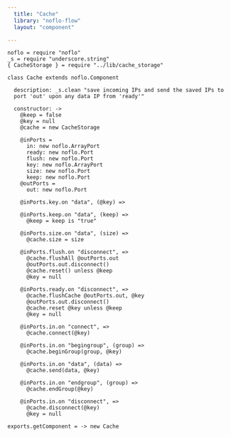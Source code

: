 ```yaml
---
  title: "Cache"
  library: "noflo-flow"
  layout: "component"

---
```


    noflo = require "noflo"
    _s = require "underscore.string"
    { CacheStorage } = require "../lib/cache_storage"
    
    class Cache extends noflo.Component
    
      description: _s.clean "save incoming IPs and send the saved IPs to
      port 'out' upon any data IP from 'ready'"
    
      constructor: ->
        @keep = false
        @key = null
        @cache = new CacheStorage
    
        @inPorts =
          in: new noflo.ArrayPort
          ready: new noflo.Port
          flush: new noflo.Port
          key: new noflo.ArrayPort
          size: new noflo.Port
          keep: new noflo.Port
        @outPorts =
          out: new noflo.Port
    
        @inPorts.key.on "data", (@key) =>
    
        @inPorts.keep.on "data", (keep) =>
          @keep = keep is "true"
    
        @inPorts.size.on "data", (size) =>
          @cache.size = size
    
        @inPorts.flush.on "disconnect", =>
          @cache.flushAll @outPorts.out
          @outPorts.out.disconnect()
          @cache.reset() unless @keep
          @key = null
    
        @inPorts.ready.on "disconnect", =>
          @cache.flushCache @outPorts.out, @key
          @outPorts.out.disconnect()
          @cache.reset @key unless @keep
          @key = null
    
        @inPorts.in.on "connect", =>
          @cache.connect(@key)
    
        @inPorts.in.on "begingroup", (group) =>
          @cache.beginGroup(group, @key)
    
        @inPorts.in.on "data", (data) =>
          @cache.send(data, @key)
    
        @inPorts.in.on "endgroup", (group) =>
          @cache.endGroup(@key)
    
        @inPorts.in.on "disconnect", =>
          @cache.disconnect(@key)
          @key = null
    
    exports.getComponent = -> new Cache
    
